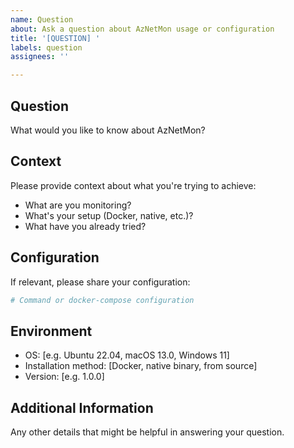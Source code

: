 ```yaml
---
name: Question
about: Ask a question about AzNetMon usage or configuration
title: '[QUESTION] '
labels: question
assignees: ''

---
```


## Question
What would you like to know about AzNetMon?

## Context
Please provide context about what you're trying to achieve:
- What are you monitoring?
- What's your setup (Docker, native, etc.)?
- What have you already tried?

## Configuration
If relevant, please share your configuration:
```bash
# Command or docker-compose configuration
```

## Environment
- OS: [e.g. Ubuntu 22.04, macOS 13.0, Windows 11]
- Installation method: [Docker, native binary, from source]
- Version: [e.g. 1.0.0]

## Additional Information
Any other details that might be helpful in answering your question.
